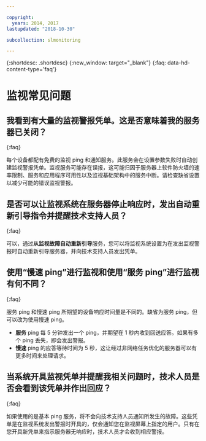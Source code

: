 ```yaml
---

copyright:
  years: 2014, 2017
lastupdated: "2018-10-30"

subcollection: slmonitoring

---
```


{:shortdesc: .shortdesc}
{:new_window: target="_blank"}
{:faq: data-hd-content-type='faq'}

# 监视常见问题

## 我看到有大量的监视警报凭单。这是否意味着我的服务器已关闭？
{:faq}

每个设备都配有免费的监视 ping 和通知服务。此服务会在设置参数失败时自动创建监视警报凭单。监视服务可能存在误报，这可能归因于服务器上软件防火墙的速率限制、服务和应用程序可用性以及监视基础架构中的服务中断。请检查缺省设置以减少可能的错误监视警报。

## 是否可以让监视系统在服务器停止响应时，发出自动重新引导指令并提醒技术支持人员？
{:faq}

可以，通过**从监视故障自动重新引导**服务，您可以将监视系统设置为在发出监视警报时自动重新引导服务器，并向技术支持人员发出凭单。

## 使用“慢速 ping”进行监视和使用“服务 ping”进行监视有何不同？
{:faq}

服务 ping 和慢速 ping 所期望的设备响应时间量是不同的。缺省为服务 ping，但可以改为使用慢速 ping。

* **服务** ping 每 5 分钟发出一个 ping，并期望在 1 秒内收到回送应答。如果有多个 ping 丢失，即会发出警报。
* **慢速** ping 的应答等待时间为 5 秒，这让经过非网络任务优化的服务器可以有更多时间来处理请求。


## 当系统开具监视凭单并提醒我相关问题时，技术人员是否会看到该凭单并作出回应？
{:faq}

如果使用的是基本 ping 服务，将不会向技术支持人员通知所发生的故障。这些凭单是在监视系统发出警报时开具的，仅会通知您在监视屏幕上指定的用户。只有在您开具新凭单来指示服务器无响应时，技术人员才会收到相应警报。
